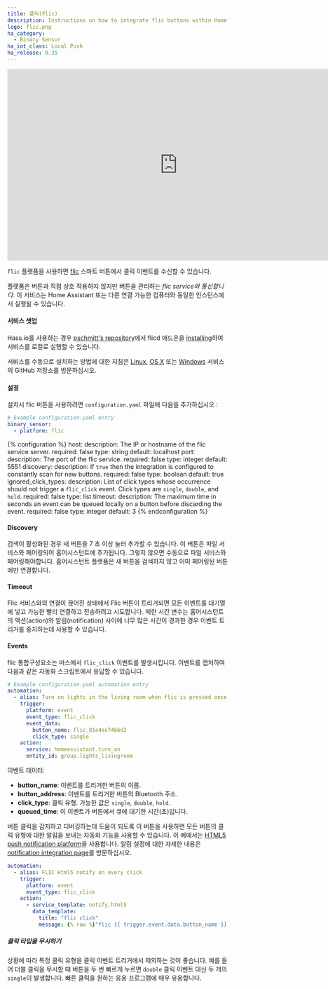 ```yaml
---
title: 플릭(Flic)
description: Instructions on how to integrate flic buttons within Home Assistant.
logo: flic.png
ha_category:
  - Binary Sensor
ha_iot_class: Local Push
ha_release: 0.35
---
```


<div class='videoWrapper'>
<iframe width="776" height="437" src="https://www.youtube.com/embed/-Y7Rm6OcCMY" frameborder="0" allow="accelerometer; autoplay; encrypted-media; gyroscope; picture-in-picture" allowfullscreen></iframe>
</div>

`flic` 플랫폼을 사용하면 [flic](https://flic.io) 스마트 버튼에서 클릭 이벤트를 수신할 수 있습니다.

플랫폼은 버튼과 직접 상호 작용하지 않지만 버튼을 관리하는 *flic service와 통신합니다.* 이 서비스는 Home Assistant 또는 다른 연결 가능한 컴퓨터와 동일한 인스턴스에서 실행될 수 있습니다.

#### 서비스 셋업

Hass.io를 사용하는 경우 [pschmitt's repository](https://github.com/pschmitt/hassio-addons)에서 flicd 애드온을 [installing](/hassio/installing_third_party_addons/)하여 서비스를 로컬로 실행할 수 있습니다.

서비스를 수동으로 설치하는 방법에 대한 지침은 [Linux](https://github.com/50ButtonsEach/fliclib-linux-hci), [OS X](https://github.com/50ButtonsEach/flic-service-osx) 또는 [Windows](https://github.com/50ButtonsEach/fliclib-windows) 서비스의 GitHub 저장소를 방문하십시오.

#### 설정

설치시 flic 버튼을 사용하려면 `configuration.yaml` 파일에 다음을 추가하십시오 :

```yaml
# Example configuration.yaml entry
binary_sensor:
  - platform: flic
```

{% configuration %}
host:
  description: The IP or hostname of the flic service server.
  required: false
  type: string
  default: localhost
port:
  description: The port of the flic service.
  required: false
  type: integer
  default: 5551
discovery:
  description: If `true` then the integration is configured to constantly scan for new buttons.
  required: false
  type: boolean
  default: true
ignored_click_types:
  description: List of click types whose occurrence should not trigger a `flic_click` event. Click types are `single`, `double`, and `hold`.
  required: false
  type: list
timeout:
  description: The maximum time in seconds an event can be queued locally on a button before discarding the event.
  required: false
  type: integer
  default: 3
{% endconfiguration %}

#### Discovery

검색이 활성화된 경우 새 버튼을 7 초 이상 눌러 추가할 수 있습니다. 이 버튼은 파일 서비스와 페어링되어 홈어시스턴트에 추가됩니다. 그렇지 않으면 수동으로 파일 서비스와 페어링해야합니다. 홈어시스턴트 플랫폼은 새 버튼을 검색하지 않고 이미 페어링된 버튼에만 연결합니다.

#### Timeout

 Flic 서비스와의 연결이 끊어진 상태에서 Flic 버튼이 트리거되면 모든 이벤트를 대기열에 넣고 가능한 빨리 연결하고 전송하려고 시도합니다. 제한 시간 변수는 홈어시스턴트의 액션(action)와 ​​알림(notification) 사이에 너무 많은 시간이 경과한 경우 이벤트 트리거를 중지하는데 사용할 수 있습니다.

#### Events

flic 통합구성요소는 버스에서 `flic_click` 이벤트를 발생시킵니다. 이벤트를 캡처하여 다음과 같은 자동화 스크립트에서 응답할 수 있습니다.

```yaml
# Example configuration.yaml automation entry
automation:
  - alias: Turn on lights in the living room when flic is pressed once
    trigger:
      platform: event
      event_type: flic_click
      event_data:
        button_name: flic_81e4ac74b6d2
        click_type: single
    action:
      service: homeassistant.turn_on
      entity_id: group.lights_livingroom
```

이벤트 데이터:

- **button_name**: 이벤트를 트리거한 버튼의 이름.
- **button_address**: 이벤트를 트리거한 버튼의 Bluetooth 주소.
- **click_type**: 클릭 유형. 가능한 값은 `single`, `double`, `hold`.
- **queued_time**: 이 이벤트가 버튼에서 큐에 대기한 시간(초)입니다.

버튼 클릭을 감지하고 디버깅하는데 도움이 되도록 이 버튼을 사용하면 모든 버튼의 클릭 유형에 대한 알림을 보내는 자동화 기능을 사용할 수 있습니다. 이 예에서는 [HTML5 push notification platform](/integrations/html5)을 사용합니다. 알림 설정에 대한 자세한 내용은 [notification integration page](/integrations/notify/)를 방문하십시오.

```yaml
automation:
  - alias: FLIC Html5 notify on every click
    trigger:
      platform: event
      event_type: flic_click
    action:
      - service_template: notify.html5
        data_template:
          title: "flic click"
          message: {% raw %}"flic {{ trigger.event.data.button_name }} was {{ trigger.event.data.click_type }} clicked"{% endraw %}
```

##### 클릭 타입을 무시하기

상황에 따라 특정 클릭 유형을 클릭 이벤트 트리거에서 제외하는 것이 좋습니다. 예를 들어 더블 클릭을 무시할 때 버튼을 두 번 빠르게 누르면 `double` 클릭 이벤트 대신 두 개의 `single`이 발생합니다. 빠른 클릭을 원하는 응용 프로그램에 매우 유용합니다.
